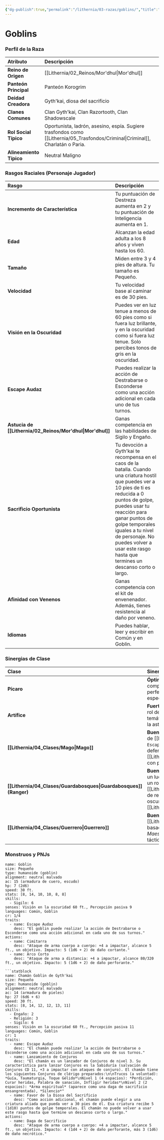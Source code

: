 ```yaml
---
{"dg-publish":true,"permalink":"/lithernia/03-razas/goblins/","title":"Goblins","tags":["lithernia","raza"]}
---
```


# Goblins

### Perfil de la Raza

| Atributo | Descripción |
| :--- | :--- |
| **Reino de Origen** | [[Lithernia/02_Reinos/Mor'dhul\|Mor'dhul]] |
| **Panteón Principal** | Panteón Korogrim |
| **Deidad Creadora** | Gyth'kai, diosa del sacrificio |
| **Clanes Comunes** | Clan Gyth'kai, Clan Razortooth, Clan Shadowscale |
| **Rol Social Típico** | Oportunista, ladrón, asesino, espía. Sugiere trasfondos como [[Lithernia/05_Trasfondos/Criminal\|Criminal]], Charlatán o Paria. |
| **Alineamiento Típico**| Neutral Maligno |

### Rasgos Raciales (Personaje Jugador)

| Rasgo | Descripción |
| :--- | :--- |
| **Incremento de Característica** | Tu puntuación de Destreza aumenta en 2 y tu puntuación de Inteligencia aumenta en 1. |
| **Edad** | Alcanzan la edad adulta a los 8 años y viven hasta los 60. |
| **Tamaño** | Miden entre 3 y 4 pies de altura. Tu tamaño es Pequeño. |
| **Velocidad** | Tu velocidad base al caminar es de 30 pies. |
| **Visión en la Oscuridad** | Puedes ver en luz tenue a menos de 60 pies como si fuera luz brillante, y en la oscuridad como si fuera luz tenue. Solo percibes tonos de gris en la oscuridad. |
| **Escape Audaz** | Puedes realizar la acción de Destrabarse o Esconderse como una acción adicional en cada uno de tus turnos. |
| **Astucia de [[Lithernia/02_Reinos/Mor'dhul\|Mor'dhul]]** | Ganas competencia en las habilidades de Sigilo y Engaño. |
| **Sacrificio Oportunista** | Tu devoción a Gyth'kai te recompensa en el caos de la batalla. Cuando una criatura hostil que puedes ver a 10 pies de ti es reducida a 0 puntos de golpe, puedes usar tu reacción para ganar puntos de golpe temporales iguales a tu nivel de personaje. No puedes volver a usar este rasgo hasta que termines un descanso corto o largo. |
| **Afinidad con Venenos** | Ganas competencia con el kit de envenenador. Además, tienes resistencia al daño por veneno. |
| **Idiomas** | Puedes hablar, leer y escribir en Común y en Goblin. |

### Sinergias de Clase

| Clase | Sinergia y Rol Sugerido |
| :--- | :--- |
| **Pícaro** | **Óptima.** El +2 a DES, `Escape Audaz` y las competencias en Sigilo y Engaño son perfectos para cualquier arquetipo de pícaro, especialmente el Asesino o el Ladrón. |
| **Artífice** | **Fuerte.** El +1 a INT es el atributo principal. El rol de *Armero* o *Alquimista* encaja temáticamente con la afinidad por venenos y la astucia goblin. |
| **[[Lithernia/04_Clases/Mago\|Mago]]** | **Buena.** El +1 a INT beneficia el lanzamiento de [[Lithernia/06_Magia/Conjuros\|Conjuros]]. `Escape Audaz` proporciona una movilidad defensiva crucial para un lanzador de [[Lithernia/06_Magia/Conjuros\|Conjuros]] con pocos puntos de golpe. |
| **[[Lithernia/04_Clases/Guardabosques\|Guardabosques]] (Ranger)**| **Buena.** El +2 a DES es ideal para un arquero o un luchador basado en la finura. Encaja con un rol de [[Lithernia/05_Trasfondos/Cazador\|Cazador]] de recompensas o explorador de las tierras oscuras de [[Lithernia/02_Reinos/Mor'dhul\|Mor'dhul]]. |
| **[[Lithernia/04_Clases/Guerrero\|Guerrero]]** | **Buena.** El +2 a DES es excelente para un [[Lithernia/04_Clases/Guerrero\|Guerrero]] basado en la finura o un arquero. El arquetipo *Maestro de Batalla* se beneficia de la astucia táctica. |

### Monstruos y PNJs

```statblock
name: Goblin
size: Pequeño
type: humanoide (goblin)
alignment: neutral malvado
ac: 15 (armadura de cuero, escudo)
hp: 7 (2d6)
speed: 30 ft.
stats: [8, 14, 10, 10, 8, 8]
skills:
  - Sigilo: 6
senses: Visión en la oscuridad 60 ft., Percepción pasiva 9
languages: Común, Goblin
cr: 1/4
traits:
  - name: Escape Audaz
    desc: "El goblin puede realizar la acción de Destrabarse o Esconderse como una acción adicional en cada uno de sus turnos."
actions:
  - name: Cimitarra
    desc: "Ataque de arma cuerpo a cuerpo: +4 a impactar, alcance 5 ft., un objetivo. Impacto: 5 (1d6 + 2) de daño cortante."
  - name: Arco Corto
    desc: "Ataque de arma a distancia: +4 a impactar, alcance 80/320 ft., un objetivo. Impacto: 5 (1d6 + 2) de daño perforante."

```statblock
name: Chamán Goblin de Gyth'kai
size: Pequeño
type: humanoide (goblin)
alignment: neutral malvado
ac: 14 (armadura de pieles)
hp: 27 (6d6 + 6)
speed: 30 ft.
stats: [8, 14, 12, 12, 13, 11]
skills:
  - Engaño: 2
  - Religión: 3
  - Sigilo: 6
senses: Visión en la oscuridad 60 ft., Percepción pasiva 11
languages: Común, Goblin
cr: 1
traits:
  - name: Escape Audaz
    desc: "El chamán puede realizar la acción de Destrabarse o Esconderse como una acción adicional en cada uno de sus turnos."
  - name: Lanzamiento de Conjuros
    desc: "El chamán es un lanzador de Conjuros de nivel 3. Su característica para lanzar Conjuros es la Sabiduría (salvación de Conjuros CD 11, +3 a impactar con ataques de conjuro). El chamán tiene los siguientes Conjuros de clérigo preparados:\n\nTrucos (a voluntad): *Guía, Taumaturgia, Toque Gélido*\nNivel 1 (4 espacios): *Perdición, Curar heridas, Palabra de sanación, Infligir heridas*\nNivel 2 (2 espacios): *Arma espiritual* (aparece como una daga de sacrificio ensangrentada), *Silencio*"
  - name: Favor de la Diosa del Sacrificio
    desc: "Como acción adicional, el chamán puede elegir a una criatura aliada que pueda ver a 30 pies de él. Esa criatura recibe 5 (1d10) puntos de golpe temporales. El chamán no puede volver a usar este rasgo hasta que termine un descanso corto o largo."
actions:
  - name: Daga de Sacrificio
    desc: "Ataque de arma cuerpo a cuerpo: +4 a impactar, alcance 5 ft., un objetivo. Impacto: 4 (1d4 + 2) de daño perforante, más 3 (1d6) de daño necrótico."

